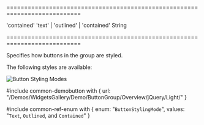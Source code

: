 ===========================================================================
<!--default-->'contained'<!--/default-->
<!--acceptValues-->'text' | 'outlined' | 'contained'<!--/acceptValues-->
<!--type-->String<!--/type-->
===========================================================================

<!--shortDescription-->
Specifies how buttons in the group are styled.
<!--/shortDescription-->

<!--fullDescription-->
The following styles are available: 

![Button Styling Modes](Content/images/doc/19_1/UiWidgets/button_stylingMode.png)

#include common-demobutton with {
    url: "/Demos/WidgetsGallery/Demo/ButtonGroup/Overview/jQuery/Light/"
}

#include common-ref-enum with {
    enum: "`ButtonStylingMode`",
    values: "`Text`, `Outlined`, and `Contained`"
}
<!--/fullDescription-->